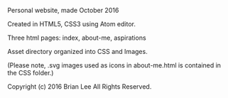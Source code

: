 Personal website, made October 2016

Created in HTML5, CSS3 using Atom editor.

Three html pages: index, about-me, aspirations

Asset directory organized into CSS and Images.

(Please note, .svg images used as icons in about-me.html is contained in the CSS folder.)




Copyright (c) 2016 Brian Lee All Rights Reserved.
